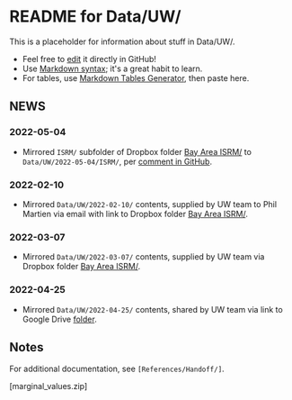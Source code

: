 # README for Data/UW/

This is a placeholder for information about stuff in Data/UW/.

* Feel free to [edit] it directly in GitHub!
* Use [Markdown syntax][md-syntax]; it's a great habit to learn.
* For tables, use [Markdown Tables Generator][md-tables], then paste here.

## NEWS

### 2022-05-04

- Mirrored `ISRM/` subfolder of Dropbox folder [Bay Area ISRM/] to `Data/UW/2022-05-04/ISRM/`, per [comment in GitHub](https://github.com/BAAQMD/InMAP-SFAB/issues/1#issuecomment-1116280506).

### 2022-02-10

- Mirrored `Data/UW/2022-02-10/` contents, supplied by UW team to Phil Martien via email with link to Dropbox folder [Bay Area ISRM/].

### 2022-03-07

- Mirrored `Data/UW/2022-03-07/` contents, supplied by UW team via Dropbox folder [Bay Area ISRM/].

### 2022-04-25

- Mirrored `Data/UW/2022-04-25/` contents, shared by UW team via link to Google Drive [folder][ca_isrm2].

## Notes

For additional documentation, see `[References/Handoff/]`. 

[edit]: https://docs.github.com/en/repositories/working-with-files/managing-files/editing-files
[md-syntax]: https://www.markdownguide.org/basic-syntax/
[md-tables]: https://www.tablesgenerator.com/markdown_tables

[Build/]: https://github.com/BAAQMD/ISRM-SFAB/blob/master/Build/
[References/Handoff/]: https://github.com/BAAQMD/ISRM-SFAB/blob/master/References/Handoff
[Zenodo]: https://zenodo.org/record/2589760#.YgREvS2ZPEa
[ca_isrm1]: https://drive.google.com/drive/folders/1WmLRz7iWo2MjtSikgHEig7M0NvK2sOns?usp=sharing
[ca_isrm2]: https://drive.google.com/drive/folders/1jO5saBcQW1-qmiv-pjsICNiulud9SCU5
[Bay Area ISRM/]: https://www.dropbox.com/sh/0bwdu3vnfsmrrzg/AAA87bGHmcv5Fr3GOTWXczZva?dl=0
[exptools]: https://github.com/BAAQMD/exptools
[marginal_values.zip]
